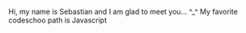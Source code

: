 Hi, my name is Sebastian and I am glad to meet you... ^_^ 
My favorite codeschoo path is Javascript
